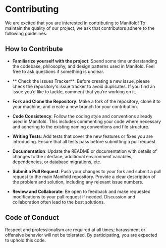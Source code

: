 # Contributing

We are excited that you are interested in contributing to Manifold! To maintain the quality of our project, we ask that contributors adhere to the following guidelines:

## How to Contribute

- **Familiarize yourself with the project**:
  Spend some time understanding the codebase, philosophy, and design patterns used in Manifold. Feel free to ask questions if something is unclear.

- ** Check the Issues Tracker**:
  Before creating a new issue, please check the repository's issue tracker to avoid duplicates. If you find an issue you’d like to tackle, comment that you’re working on it.

- **Fork and Clone the Repository**:
  Make a fork of the repository, clone it to your machine, and create a new branch for your contribution.

- **Code Consistency**:
  Follow the coding style and conventions already used in Manifold. This includes commenting your code where necessary and adhering to the existing naming conventions and file structure.

- **Writing Tests**:
  Add tests that cover the new features or fixes you are introducing. Ensure that all tests pass before submitting a pull request.

- **Documentation**:
  Update the README or documentation with details of changes to the interface, additional environment variables, dependencies, or database migrations, etc.

- **Submit a Pull Request**:
  Push your changes to your fork and submit a pull request to the main Manifold repository. Provide a clear description of the problem and solution, including any relevant issue numbers.

- **Review and Collaborate**:
  Be open to feedback and make requested modifications to your pull request if needed. Discussion and collaboration often lead to the best solutions.

## Code of Conduct

Respect and professionalism are required at all times; harassment or offensive behavior will not be tolerated. By participating, you are expected to uphold this code.
